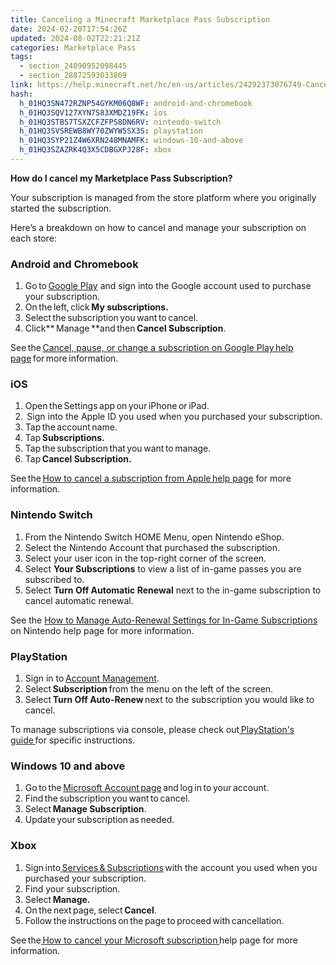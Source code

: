 ```yaml
---
title: Canceling a Minecraft Marketplace Pass Subscription
date: 2024-02-20T17:54:26Z
updated: 2024-08-02T22:21:21Z
categories: Marketplace Pass
tags:
  - section_24090952098445
  - section_28872593033869
link: https://help.minecraft.net/hc/en-us/articles/24292373076749-Canceling-a-Minecraft-Marketplace-Pass-Subscription
hash:
  h_01HQ3SN472RZNP54GYKM06Q8WF: android-and-chromebook
  h_01HQ3SQV127XYN7S83XMDZ19FK: ios
  h_01HQ3STBS7TSXZCFZFPS8DN6RV: nintendo-switch
  h_01HQ3SVSREWB8WY70ZWYW5SX3S: playstation
  h_01HQ3SYP21Z4W6XRN248MNAMFK: windows-10-and-above
  h_01HQ3SZAZRK4Q3X5CDBGXPJ28F: xbox
---
```


**How do I cancel my Marketplace Pass Subscription?**

Your subscription is managed from the store platform where you originally started the subscription.

Here’s a breakdown on how to cancel and manage your subscription on each store:

### Android and Chromebook

1.  Go to [Google Play](https://play.google.com/) and sign into the Google account used to purchase your subscription.
2.  On the left, click **My subscriptions.**
3.  Select the subscription you want to cancel.
4.  Click** Manage **and then **Cancel Subscription**.

See the [Cancel, pause, or change a subscription on Google Play help page](https://support.google.com/googleplay/answer/7018481?co=GENIE.Platform%3DDesktop&hl=en&oco=0) for more information. 

### iOS

1.  Open the Settings app on your iPhone or iPad.
2.   Sign into the Apple ID you used when you purchased your subscription.
3.  Tap the account name.
4.  Tap **Subscriptions.**
5.  Tap the subscription that you want to manage.
6.  Tap **Cancel Subscription.**

See the [How to cancel a subscription from Apple help page](https://support.apple.com/en-us/HT202039) for more information.  

### Nintendo Switch

1.  From the Nintendo Switch HOME Menu, open Nintendo eShop. 
2.  Select the Nintendo Account that purchased the subscription.
3.  Select your user icon in the top-right corner of the screen.
4.  Select **Your Subscriptions** to view a list of in-game passes you are subscribed to.
5.  Select **Turn Off Automatic Renewal** next to the in-game subscription to cancel automatic renewal.

See the [How to Manage Auto-Renewal Settings for In-Game Subscriptions](https://en-americas-support.nintendo.com/app/answers/detail/a_id/54285/kw/subscription/p/994/c/251) on Nintendo help page for more information.

### PlayStation

1.  Sign in to [Account Management](https://www.playstation.com/acct/management).
2.  Select **Subscription** from the menu on the left of the screen.
3.  Select **Turn Off Auto-Renew** next to the subscription you would like to cancel.

To manage subscriptions via console, please check out[ PlayStation's guide ](https://www.playstation.com/en-us/support/store/cancel-ps-store-subscription/)for specific instructions.

### Windows 10 and above

1.  Go to the [Microsoft Account page](https://account.microsoft.com/services/) and log in to your account.
2.  Find the subscription you want to cancel.
3.  Select **Manage Subscription**.
4.  Update your subscription as needed.

### Xbox

1.  Sign into[ Services & Subscriptions](https://account.microsoft.com/services/) with the account you used when you purchased your subscription.
2.  Find your subscription.
3.  Select **Manage.**
4.  On the next page, select **Cancel**.
5.  Follow the instructions on the page to proceed with cancellation.

See the[ How to cancel your Microsoft subscription ](https://support.microsoft.com/en-us/help/4522164/microsoft-account-how-to-cancel-your-subscription?fref=services_help_cancelSub)help page for more information.
